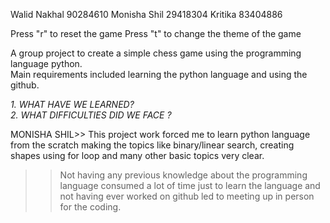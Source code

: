 Walid Nakhal 90284610
Monisha Shil 29418304
Kritika 83404886

Press "r" to reset the game
Press "t" to change the theme of the game

A group project to create a simple chess game using the programming language python.
<br>
Main requirements included learning the python language and using the github.
<br>

*1. WHAT HAVE WE LEARNED?*
<br> *2. WHAT DIFFICULTIES DID WE FACE ?*

MONISHA SHIL>> This project work forced me to learn python language from the scratch making the topics like binary/linear search, creating shapes using for loop and many other basic topics very clear.
>> Not having any previous knowledge about the programming language consumed a lot of time just to learn the language and not having ever worked on github led to meeting up in person for the coding.
